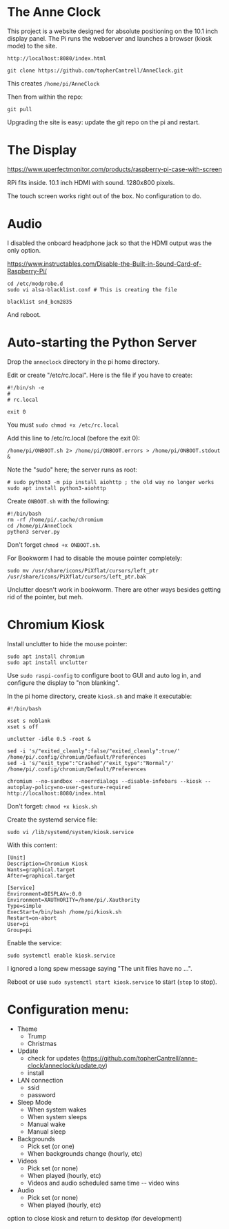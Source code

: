 # The Anne Clock

This project is a website designed for absolute positioning on the 10.1 inch display
panel. The Pi runs the webserver and launches a browser (kiosk mode) to the site.

```
http://localhost:8080/index.html

git clone https://github.com/topherCantrell/AnneClock.git
```

This creates `/home/pi/AnneClock`

Then from within the repo:

```
git pull
```

Upgrading the site is easy: update the git repo on the pi and restart.

# The Display

https://www.uperfectmonitor.com/products/raspberry-pi-case-with-screen

RPi fits inside. 10.1 inch HDMI with sound. 1280x800 pixels.

The touch screen works right out of the box. No configuration to do.

# Audio

I disabled the onboard headphone jack so that the HDMI output was the only option.

https://www.instructables.com/Disable-the-Built-in-Sound-Card-of-Raspberry-Pi/

```
cd /etc/modprobe.d
sudo vi alsa-blacklist.conf # This is creating the file
```

```
blacklist snd_bcm2835
```

And reboot.

# Auto-starting the Python Server

Drop the `anneclock` directory in the pi home directory.

Edit or create "/etc/rc.local". Here is the file if you have to create:

```
#!/bin/sh -e
#
# rc.local

exit 0
```

You must `sudo chmod +x /etc/rc.local`

Add this line to /etc/rc.local (before the exit 0):

```
/home/pi/ONBOOT.sh 2> /home/pi/ONBOOT.errors > /home/pi/ONBOOT.stdout &
```

Note the "sudo" here; the server runs as root:

```
# sudo python3 -m pip install aiohttp ; the old way no longer works
sudo apt install python3-aiohttp
```

Create `ONBOOT.sh` with the following:

```
#!/bin/bash
rm -rf /home/pi/.cache/chromium
cd /home/pi/AnneClock
python3 server.py
```

Don't forget `chmod +x ONBOOT.sh`.

For Bookworm I had to disable the mouse pointer completely:

```
sudo mv /usr/share/icons/PiXflat/cursors/left_ptr /usr/share/icons/PiXflat/cursors/left_ptr.bak
```

Unclutter doesn't work in bookworm. There are other ways besides getting rid of the pointer, but meh.

# Chromium Kiosk

Install unclutter to hide the mouse pointer:

```
sudo apt install chromium
sudo apt install unclutter
```

Use `sudo raspi-config` to configure boot to GUI and auto log in, and configure the display to "non blanking".

In the pi home directory, create `kiosk.sh` and make it executable:

```
#!/bin/bash

xset s noblank
xset s off

unclutter -idle 0.5 -root &

sed -i 's/"exited_cleanly":false/"exited_cleanly":true/' /home/pi/.config/chromium/Default/Preferences
sed -i 's/"exit_type":"Crashed"/"exit_type":"Normal"/' /home/pi/.config/chromium/Default/Preferences

chromium --no-sandbox --noerrdialogs --disable-infobars --kiosk --autoplay-policy=no-user-gesture-required http://localhost:8080/index.html
```

Don't forget: `chmod +x kiosk.sh`

Create the systemd service file:

```
sudo vi /lib/systemd/system/kiosk.service
```

With this content:

```
[Unit]
Description=Chromium Kiosk
Wants=graphical.target
After=graphical.target

[Service]
Environment=DISPLAY=:0.0
Environment=XAUTHORITY=/home/pi/.Xauthority
Type=simple
ExecStart=/bin/bash /home/pi/kiosk.sh
Restart=on-abort
User=pi
Group=pi
```

Enable the service:

```
sudo systemctl enable kiosk.service
```

I ignored a long spew message saying "The unit files have no ...".

Reboot or use `sudo systemctl start kiosk.service` to start (`stop` to stop).

# Configuration menu:
  - Theme
    - Trump
    - Christmas
  - Update
    - check for updates (https://github.com/topherCantrell/anne-clock/anneclock/update.py)
    - install
  - LAN connection
    - ssid
    - password
  - Sleep Mode
    - When system wakes
    - When system sleeps
    - Manual wake
    - Manual sleep
  - Backgrounds
    - Pick set (or one)
    - When backgrounds change (hourly, etc)
  - Videos
    - Pick set (or none)
    - When played (hourly, etc)
    - Videos and audio scheduled same time -- video wins
  - Audio
    - Pick set (or none)
    - When played (hourly, etc)

option to close kiosk and return to desktop (for development)
